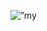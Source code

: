 <p align=”center”>
<img width=”200" height=”200" src=”https://github.com/Kurivyan/bash/assets/71698599/487227c3-e80e-40e2-bc6f-74bd305960b7" alt=”my banner”>
</p>
